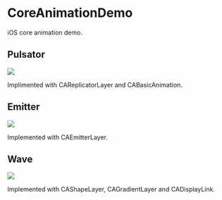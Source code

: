 # CoreAnimationDemo

iOS core animation demo.

## Pulsator

![](README_resources/Pulsator.gif)

Implimented with CAReplicatorLayer and CABasicAnimation.


## Emitter

![](README_resources/Emitter.gif)

Implemented with CAEmitterLayer.


## Wave

![](README_resources/Wave.gif)

Implemented with CAShapeLayer, CAGradientLayer and CADisplayLink.


